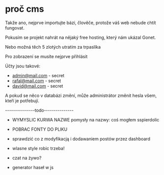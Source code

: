 # proč cms

Takže ano, nejprve importujte bázi, člověče, protože váš web nebude chtít fungovat.

Pokusím se projekt nahrát na nějaký free hosting, který nám ukázal Gonet.

Nebo možná těch 5 zlotých utratím za trpaslíka

Pro zobrazení se musíte nejprve přihlásit

Účty jsou takové:
 - admin@mail.com - secret
 - rafal@mail.com - secret
 - david@mail.com - secret

A pokud se něco v databázi změní, může administrátor změnit hesla všem, kteří je potřebují.


---------------todo---------------

-   WYMYSLIC KURWA NAZWE
pomysły na nazwy:
    coś 
    mogłem
    sspierdolic


-   POBRAC FONTY DO PLIKU

- sprawdzić co z modyfikacją i dodawaniem postów przez dashboard

-   wlasne style robic trzeba!

-   czat na żywo?

-   generator haseł w js

